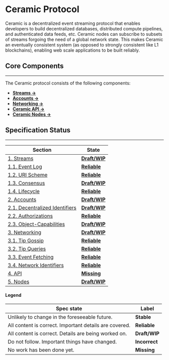 
# Ceramic Protocol

Ceramic is a decentralized event streaming protocol that enables developers to build decentralized databases, distributed compute pipelines, and authenticated data feeds, etc. Ceramic nodes can subscribe to subsets of streams forgoing the need of a global network state. This makes Ceramic an eventually consistent system (as opposed to strongly consistent like L1 blockchains), enabling web scale applications to be built reliably.


## Core Components

---

The Ceramic protocol consists of the following components:

- [**Streams →**](../protocol/js-ceramic/streams/streams-index)
- [**Accounts →**](../protocol/js-ceramic/accounts/accounts-index.md)
- [**Networking →**](../protocol/js-ceramic/networking/networking-index.md)
- [**Ceramic API →**](../protocol/js-ceramic/api.md)
- [**Ceramic Nodes →**](../protocol/js-ceramic/nodes.md)


## Specification Status

---

| Section | State |
| --- | --- |
| [1. Streams](../protocol/js-ceramic/streams/streams-index) | **[<span styles="color:rgba(203, 145, 47, 1)">Draft/WIP</span>](../protocol/js-ceramic/streams/streams-index)** |
| [1.1. Event Log](../protocol/js-ceramic/streams/event-log) | **[<span styles="color:rgba(68, 131, 97, 1)">Reliable</span>](../protocol/js-ceramic/streams/event-log)** |
| [1.2. URI Scheme](../protocol/js-ceramic/streams/uri-scheme) | **[<span styles="color:rgba(68, 131, 97, 1)">Reliable</span>](../protocol/js-ceramic/streams/uri-scheme)** |
| [1.3. Consensus](../protocol/js-ceramic/streams/consensus) | **[<span styles="color:rgba(203, 145, 47, 1)">Draft/WIP</span>](../protocol/js-ceramic/streams/consensus)** |
| [1.4. Lifecycle](../protocol/js-ceramic/streams/lifecycle) | **[<span styles="color:rgba(68, 131, 97, 1)">Reliable</span>](../protocol/js-ceramic/streams/lifecycle)** |
| [2. Accounts](../protocol/js-ceramic/accounts/accounts-index) | **[<span styles="color:rgba(203, 145, 47, 1)">Draft/WIP</span>](../protocol/js-ceramic/accounts/accounts-index)** |
| [2.1. Decentralized Identifiers](../protocol/js-ceramic/accounts/decentralized-identifiers) | **[<span styles="color:rgba(203, 145, 47, 1)">Draft/WIP</span>](../protocol/js-ceramic/accounts/decentralized-identifiers)** |
| [2.2. Authorizations](../protocol/js-ceramic/accounts/authorizations) | **[<span styles="color:rgba(68, 131, 97, 1)">Reliable</span>](../protocol/js-ceramic/accounts/authorizations)** |
| [2.3. Object-Capabilities](../protocol/js-ceramic/accounts/object-capabilities) | **[<span styles="color:rgba(203, 145, 47, 1)">Draft/WIP</span>](../protocol/js-ceramic/accounts/object-capabilities)** |
| [3. Networking](../protocol/js-ceramic/networking/networking-index) | **[<span styles="color:rgba(203, 145, 47, 1)">Draft/WIP</span>](../protocol/js-ceramic/networking/networking-index)** |
| [3.1. Tip Gossip](../protocol/js-ceramic/networking/tip-gossip) | **[<span styles="color:rgba(68, 131, 97, 1)">Reliable</span>](../protocol/js-ceramic/networking/tip-gossip)** |
| [3.2. Tip Queries](../protocol/js-ceramic/networking/tip-queries) | **[<span styles="color:rgba(68, 131, 97, 1)">Reliable</span>](../protocol/js-ceramic/networking/tip-queries)** |
| [3.3. Event Fetching](../protocol/js-ceramic/networking/event-fetching) | **[<span styles="color:rgba(68, 131, 97, 1)">Reliable</span>](../protocol/js-ceramic/networking/event-fetching)** |
| [3.4. Network Identifiers](../protocol/js-ceramic/networking/networks) | **[<span styles="color:rgba(68, 131, 97, 1)">Reliable</span>](../protocol/js-ceramic/networking/networks)** |
| [4. API](../protocol/js-ceramic/api) | **[<span styles="color:rgba(212, 76, 71, 1)">Missing</span>](../protocol/js-ceramic/api)** |
| [5. Nodes](../protocol/js-ceramic/nodes) | **[<span styles="color:rgba(203, 145, 47, 1)">Draft/WIP</span>](../protocol/js-ceramic/nodes)** |

#### **Legend**

| Spec state | Label |
| --- | --- |
| Unlikely to change in the foreseeable future. |  **<span styles="color:rgba(51, 126, 169, 1)">Stable</span>** |
| All content is correct. Important details are covered. | **<span styles="color:rgba(68, 131, 97, 1)">Reliable</span>** |
| All content is correct. Details are being worked on. | **<span styles="color:rgba(203, 145, 47, 1)">Draft/WIP</span>** |
| Do not follow. Important things have changed. | **<span styles="color:rgba(217, 115, 13, 1)">Incorrect</span>** |
| No work has been done yet. | **<span styles="color:rgba(212, 76, 71, 1)">Missing</span>** |


